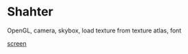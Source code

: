 # Shahter

OpenGL, camera, skybox, load texture from texture atlas, font

[screen](./resources/screen.png)
